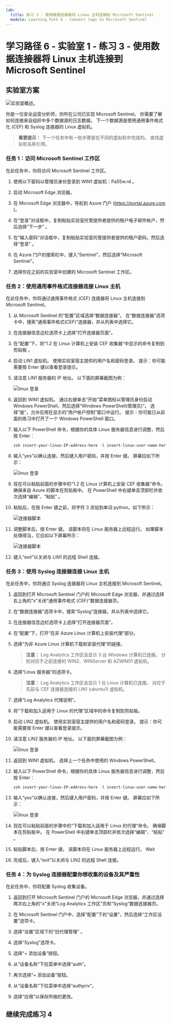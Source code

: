 ```yaml
---
lab:
  title: 练习 3 - 使用数据连接器将 Linux 主机连接到 Microsoft Sentinel
  module: Learning Path 6 - Connect logs to Microsoft Sentinel
---
```


# <a name="learning-path-6---lab-1---exercise-3---connect-linux-hosts-to-microsoft-sentinel-using-data-connectors"></a>学习路径 6 - 实验室 1 - 练习 3 - 使用数据连接器将 Linux 主机连接到 Microsoft Sentinel

## <a name="lab-scenario"></a>实验室方案

![实验室概述。](../Media/SC-200-Lab_Diagrams_Mod6_L1_Ex3.png)

你是一位安全运营分析师，你所在公司已实现 Microsoft Sentinel。 你需要了解如何连接来自组织中多个数据源的日志数据。 下一个数据源是使用通用事件格式化 (CEF) 和 Syslog 连接器的 Linux 虚拟机。


>**重要提示：** 下一个任务中有一些步骤是在不同的虚拟机中完成的。 查找虚拟机名称引用。

### <a name="task-1-access-the-microsoft-sentinel-workspace"></a>任务 1：访问 Microsoft Sentinel 工作区

在此任务中，你将访问 Microsoft Sentinel 工作区。

1. 使用以下密码以管理员身份登录到 WIN1 虚拟机：Pa55w.rd 。  

1. 启动 Microsoft Edge 浏览器。

1. 在 Microsoft Edge 浏览器中，导航到 Azure 门户 (https://portal.azure.com )。

1. 在“登录”对话框中，复制粘贴实验室托管提供者提供的租户电子邮件帐户，然后选择“下一步”  。

1. 在“输入密码”对话框中，复制粘贴实验室托管提供者提供的租户密码，然后选择“登录”  。

1. 在 Azure 门户的搜索栏中，键入“Sentinel”，然后选择“Microsoft Sentinel”。

1. 选择你在之前的实验室中创建的 Microsoft Sentinel 工作区。


### <a name="task-2-connect-a-linux-host-using-the-common-event-format-connector"></a>任务 2：使用通用事件格式连接器连接 Linux 主机

在此任务中，你将通过通用事件格式 (CEF) 连接器将 Linux 主机连接到 Microsoft Sentinel。

1. 从 Microsoft Sentinel 的“配置”区域选择“数据连接器”。 在“数据连接器”选项卡中，搜索“通用事件格式(CEF)”连接器，并从列表中选择它。

1. 在连接器信息边栏选项卡上选择“打开连接器页面”。

1. 在“配置”下，将“1.2 在 Linux 计算机上安装 CEF 收集器”中显示的命令复制到剪贴板 。

1. 启动 LIN1 虚拟机。 使用实验室宿主提供的用户名和密码登录。 提示：你可能需要按 Enter 键以查看登录提示。 

1. 请注意 LIN1 服务器的 IP 地址。 以下面的屏幕截图为例：

    ![linux 登录](../Media/LinuxLoginExample.png)

1. 返回到 WIN1 虚拟机。 通过右键单击“开始”菜单图标以管理员身份启动 Windows PowerShell，然后选择“Windows PowerShell(管理员)”。 选择“是”，允许应用在显示的“用户帐户控制”窗口中运行。 提示：你可能已从前面的练习中打开了一个 Windows PowerShell 窗口。

1. 输入以下 PowerShell 命令，根据你的具体 Linux 服务器信息进行调整，然后按 Enter：

    ```PowerShell
    ssh insert-your-linux-IP-address-here -l insert-linux-user-name-here
    ```

1. 输入“yes”以确认连接，然后键入用户密码，并按 Enter 键。 屏幕应如下所示：

    ![linux 登录](../Media/PSconnectLinux.png)

1. 现在可以粘贴前面的步骤中的“1.2 在 Linux 计算机上安装 CEF 收集器”命令。 确保来自 Azure 的脚本在剪贴板中。 在 PowerShell 中右键单击顶部栏并依次选择“编辑”、“粘贴” 。 

1. 粘贴后，在按 Enter 键之前，将字符 3 添加到单词 python，如下所示：

    ![连接器脚本](../Media/ConnectorScript.png)


1. 调整脚本后，按 Enter 键。 该脚本将在 Linux 服务器上远程运行。 如果脚本处理得当，它应如以下屏幕所示：

    ![连接器脚本](../Media/LinuxConnected.png)

1. 键入“exit”以关闭与 LIN1 的远程 Shell 连接。


### <a name="task-3-connect-a-linux-host-using-the-syslog-connector"></a>任务 3：使用 Syslog 连接器连接 Linux 主机

在此任务中，你将通过 Syslog 连接器将 Linux 主机连接到 Microsoft Sentinel。

1. 返回到打开 Microsoft Sentinel 门户的 Microsoft Edge 浏览器，并通过选择右上角的“x”关闭“通用事件格式 (CEF)”数据连接器页。 

1. 在“数据连接器”选项卡中，搜索“Syslog”连接器，并从列表中选择它。

1. 在连接器信息边栏选项卡上选择“打开连接器页面”。

1. 在“配置”下，打开“在非 Azure Linux 计算机上安装代理”部分。

1. 选择“为非 Azure Linux 计算机下载和安装代理”的链接。 

    >**注意：** Log Analytics 工作区会显示 3 台 Windows 计算机已连接。 分别对应于之前连接的 WIN2、WINServer 和 AZWIN01 虚拟机。

1. 选择“Linux 服务器”的选项卡。

    >**注意：** Log Analytics 工作区会显示 1 台 Linux 计算机已连接。 对应于先前与 CEF 连接器连接的 LIN1 (ubuntu1) 虚拟机。

1. 选择“Log Analytics 代理说明”。

1. 将“下载和加入适用于 Linux 的代理”区域中的命令复制到剪贴板。

1. 启动 LIN2 虚拟机。 使用实验室宿主提供的用户名和密码登录。 提示：你可能需要按 Enter 键以查看登录提示。

1. 请注意 LIN2 服务器的 IP 地址。 以下面的屏幕截图为例：

    ![linux 登录](../Media/LinuxLoginExample.png)

1. 返回到 WIN1 虚拟机。 选择上一个任务中使用的 Windows PowerShell。

1. 输入以下 PowerShell 命令，根据你的具体 Linux 服务器信息进行调整，然后按 Enter：

    ```PowerShell
    ssh insert-your-linux-IP-address-here -l insert-linux-user-name-here
    ```

1. 输入“yes”以确认连接，然后键入用户密码，并按 Enter 键。 屏幕应如下所示：

    ![linux 登录](../Media/PSconnectLinux.png)

1. 现在可以粘贴前面的步骤中的“下载和加入适用于 Linux 的代理”命令。 确保脚本在剪贴板中。 在 PowerShell 中右键单击顶部栏并依次选择“编辑”、“粘贴” 。

1. 粘贴脚本后，按 Enter 键。 该脚本将在 Linux 服务器上远程运行。 Wait

1. 完成后，键入“exit”以关闭与 LIN2 的远程 Shell 连接。


### <a name="task-4-configure-the-facilities-you-want-to-collect-and-their-severities-for-the-syslog-connector"></a>任务 4：为 Syslog 连接器配置你想收集的设备及其严重性

在此任务中，你将配置 Syslog 收集设备。

1. 返回到打开 Microsoft Sentinel 门户的 Microsoft Edge 浏览器，并通过选择两次右上角的“x”关闭“Log Analytics 工作区”页和“Syslog”数据连接器页。

1. 在 Microsoft Sentinel 门户中，选择“配置”下的“设置”，然后选择“工作区设置”选项卡。

1. 选择“设置”区域下的“旧代理管理” 。

1. 选择“Syslog”选项卡。

1. 选择“+ 添加设备”按钮。

1. 从“设备名称”下拉菜单中选择“auth”。

1. 再次选择“+ 添加设备”按钮。

1. 从“设备名称”下拉菜单中选择“authpriv”。

1. 选择“应用”以保存所做的更改。

## <a name="proceed-to-exercise-4"></a>继续完成练习 4
